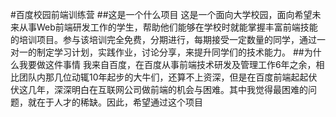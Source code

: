 #百度校园前端训练营
##这是一个什么项目
这是一个面向大学校园，面向希望未来从事Web前端研发工作的学生，帮助他们能够在学校时就能掌握丰富前端技能的培训项目。参与该培训完全免费，分期进行，每期接受一定数量的同学，通过一对一的制定学习计划，实践作业，讨论分享，来提升同学们的技术能力。
##为什么我要做这件事情
我来自百度，在百度从事前端技术研发及管理工作6年之余，相比团队内那几位动辄10年起步的大牛们，还算不上资深，但是在百度前端起起伏伏这几年，深深明白在互联网公司做前端的机会与困难。其中我觉得最困难的问题，就在于人才的稀缺。因此，希望通过这个项目